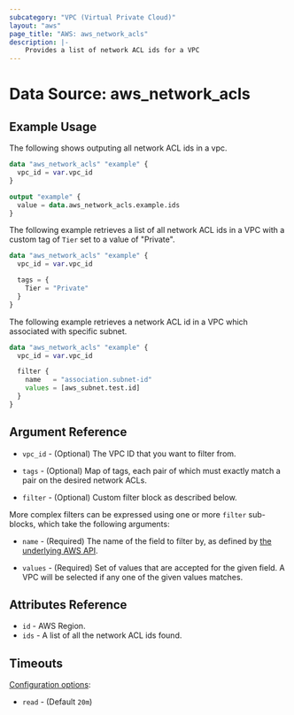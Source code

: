 ```yaml
---
subcategory: "VPC (Virtual Private Cloud)"
layout: "aws"
page_title: "AWS: aws_network_acls"
description: |-
    Provides a list of network ACL ids for a VPC
---
```


# Data Source: aws_network_acls

## Example Usage

The following shows outputing all network ACL ids in a vpc.

```terraform
data "aws_network_acls" "example" {
  vpc_id = var.vpc_id
}

output "example" {
  value = data.aws_network_acls.example.ids
}
```

The following example retrieves a list of all network ACL ids in a VPC with a custom
tag of `Tier` set to a value of "Private".

```terraform
data "aws_network_acls" "example" {
  vpc_id = var.vpc_id

  tags = {
    Tier = "Private"
  }
}
```

The following example retrieves a network ACL id in a VPC which associated
with specific subnet.

```terraform
data "aws_network_acls" "example" {
  vpc_id = var.vpc_id

  filter {
    name   = "association.subnet-id"
    values = [aws_subnet.test.id]
  }
}
```

## Argument Reference

* `vpc_id` - (Optional) The VPC ID that you want to filter from.

* `tags` - (Optional) Map of tags, each pair of which must exactly match
  a pair on the desired network ACLs.

* `filter` - (Optional) Custom filter block as described below.

More complex filters can be expressed using one or more `filter` sub-blocks,
which take the following arguments:

* `name` - (Required) The name of the field to filter by, as defined by
  [the underlying AWS API](https://docs.aws.amazon.com/AWSEC2/latest/APIReference/API_DescribeNetworkAcls.html).

* `values` - (Required) Set of values that are accepted for the given field.
  A VPC will be selected if any one of the given values matches.

## Attributes Reference

* `id` - AWS Region.
* `ids` - A list of all the network ACL ids found.

## Timeouts

[Configuration options](https://www.terraform.io/docs/configuration/blocks/resources/syntax.html#operation-timeouts):

- `read` - (Default `20m`)
